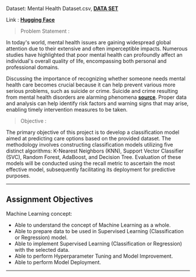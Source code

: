 Dataset: Mental Health Dataset.csv, __[DATA SET](https://www.kaggle.com/datasets/bhavikjikadara/mental-health-dataset/data)__

Link : __[Hugging Face](https://huggingface.co/spaces/vickyeldora/Mental-Health)__

>Problem Statement     :    

In today's world, mental health issues are gaining widespread global attention due to their extensive and often imperceptible impacts. Numerous studies have highlighted that poor mental health can profoundly affect an individual's overall quality of life, encompassing both personal and professional domains.

Discussing the importance of recognizing whether someone needs mental health care becomes crucial because it can help prevent various more serious problems, such as suicide or crime. Suicide and crime resulting from mental health disorders are alarming phenomena __[source](https://www.jawapos.com/kesehatan/01423686/kriminalitas-kerap-dipicu-masalah-kesehatan-mental-ini-kata-psikiater)__. Proper data and analysis can help identify risk factors and warning signs that may arise, enabling timely intervention measures to be taken.

>Objective          :

The primary objective of this project is to develop a classification model aimed at predicting care options based on the provided dataset. The methodology involves constructing classification models utilizing five distinct algorithms: K-Nearest Neighbors (KNN), Support Vector Classifier (SVC), Random Forest, AdaBoost, and Decision Tree. Evaluation of these models will be conducted using the recall metric to ascertain the most effective model, subsequently facilitating its deployment for predictive purposes.

---

## Assignment Objectives

Machine Learning concept:

- Able to understand the concept of Machine Learning as a whole.
- Able to prepare data to be used in Supervised Learning (Classification or Regression) model.
- Able to implement Supervised Learning (Classification or Regression) with the selected data.
- Able to perform Hyperparameter Tuning and Model Improvement.
- Able to perform Model Deployment.

---